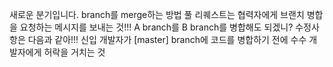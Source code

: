 새로운 분기입니다.
branch를 merge하는 방법
풀 리퀘스트는 협력자에게 브랜치 병합을 요청하는 메시지를
보내는 것!!!
A branch를 B branch를 병합해도 되겠니?
수정사항은 다음과 같아!!!
신입 개발자가 [master] branch에 코드를 병합하기 전에
수수 개발자에게 허락을 거치는 것